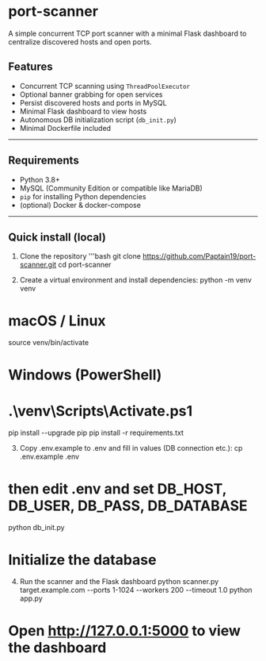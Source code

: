 # port-scanner

A simple concurrent TCP port scanner with a minimal Flask dashboard to centralize discovered hosts and open ports.

## Features
- Concurrent TCP scanning using `ThreadPoolExecutor`
- Optional banner grabbing for open services
- Persist discovered hosts and ports in MySQL
- Minimal Flask dashboard to view hosts
- Autonomous DB initialization script (`db_init.py`)
- Minimal Dockerfile included

---

## Requirements
- Python 3.8+
- MySQL (Community Edition or compatible like MariaDB)
- `pip` for installing Python dependencies
- (optional) Docker & docker-compose

---

## Quick install (local)

1. Clone the repository
'''bash
git clone https://github.com/Paptain19/port-scanner.git
cd port-scanner

2. Create a virtual environment and install dependencies:
python -m venv venv
# macOS / Linux
source venv/bin/activate
# Windows (PowerShell)
# .\venv\Scripts\Activate.ps1

pip install --upgrade pip
pip install -r requirements.txt

3. Copy .env.example to .env and fill in values (DB connection etc.):
cp .env.example .env
# then edit .env and set DB_HOST, DB_USER, DB_PASS, DB_DATABASE

python db_init.py
# Initialize the database

4. Run the scanner and the Flask dashboard
python scanner.py target.example.com --ports 1-1024 --workers 200 --timeout 1.0
python app.py
# Open http://127.0.0.1:5000 to view the dashboard
